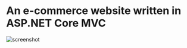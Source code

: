 # An e-commerce website written in ASP.NET Core MVC

![screenshot](https://raw.githubusercontent.com/loccenten/comp306-aspnetcoremvc/master/screenshots/main.png?token=AeTziKbtek8PWURD-_i_ZiwVAHWn_DNLks5cJ7JFwA%3D%3D)
